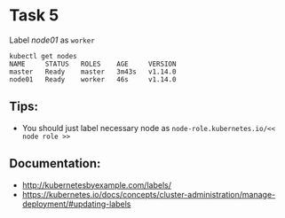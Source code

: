 # Task 5

Label *node01* as `worker`

```
kubectl get nodes
NAME     STATUS   ROLES    AGE     VERSION
master   Ready    master   3m43s   v1.14.0
node01   Ready    worker   46s     v1.14.0
```


## Tips:
- You should just label necessary node as `node-role.kubernetes.io/<< node role >>`

## Documentation:
- http://kubernetesbyexample.com/labels/
- https://kubernetes.io/docs/concepts/cluster-administration/manage-deployment/#updating-labels
